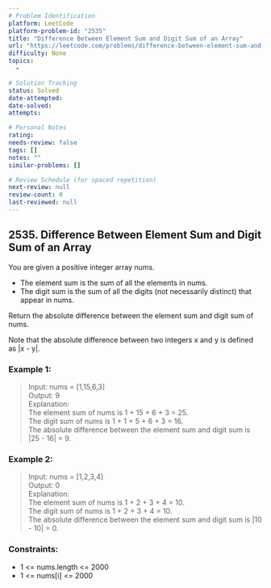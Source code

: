 ```yaml
---
# Problem Identification
platform: LeetCode
platform-problem-id: "2535"
title: "Difference Between Element Sum and Digit Sum of an Array"
url: "https://leetcode.com/problems/difference-between-element-sum-and-digit-sum-of-an-array/"
difficulty: None
topics:
  -

# Solution Tracking
status: Solved
date-attempted:
date-solved:
attempts:

# Personal Notes
rating:
needs-review: false
tags: []
notes: ""
similar-problems: []

# Review Schedule (for spaced repetition)
next-review: null
review-count: 0
last-reviewed: null
---
```


## 2535. Difference Between Element Sum and Digit Sum of an Array

You are given a positive integer array nums.

- The element sum is the sum of all the elements in nums.
- The digit sum is the sum of all the digits (not necessarily distinct) that appear in nums.

Return the absolute difference between the element sum and digit sum of nums.

Note that the absolute difference between two integers x and y is defined as |x - y|.

### Example 1:

> Input: nums = [1,15,6,3]<br/>
> Output: 9<br/>
> Explanation:<br/>
> The element sum of nums is 1 + 15 + 6 + 3 = 25.</br>
> The digit sum of nums is 1 + 1 + 5 + 6 + 3 = 16.</br>
> The absolute difference between the element sum and digit sum is |25 - 16| = 9.

### Example 2:

> Input: nums = [1,2,3,4]</br>
> Output: 0</br>
> Explanation:</br>
> The element sum of nums is 1 + 2 + 3 + 4 = 10.</br>
> The digit sum of nums is 1 + 2 + 3 + 4 = 10.</br>
> The absolute difference between the element sum and digit sum is |10 - 10| = 0.

### Constraints:

- 1 <= nums.length <= 2000
- 1 <= nums[i] <= 2000
